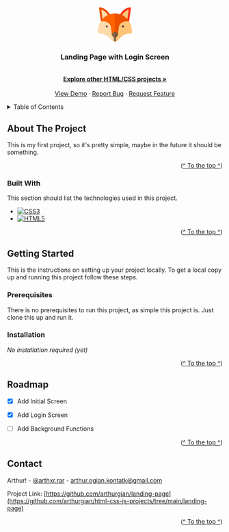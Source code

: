 <a name="readme-top"></a>
<!-- PROJECT LOGO -->
<br />
<div align="center">
  <a href="https://github.com/arthurgian/html-css-js-projects/blob/main/landing-page/images/fox.png">
    <img src="images/fox.png" alt="Logo" width="80" height="80">
  </a>

  <h3 align="center">Landing Page with Login Screen</h3>

  <p align="center">
    <br />
    <a href="https://github.com/arthurgian/html-css-js-projects"><strong>Explore other HTML/CSS projects »</strong></a>
    <br />
    <br />
    <a href="https://github.com/othneildrew/Best-README-Template">View Demo</a>
    ·
    <a href="https://github.com/othneildrew/Best-README-Template/issues">Report Bug</a>
    ·
    <a href="https://github.com/othneildrew/Best-README-Template/issues">Request Feature</a>
  </p>
</div>



<!-- TABLE OF CONTENTS -->
<details>
  <summary>Table of Contents</summary>
  <ol>
    <li>
      <a href="#about-the-project">About The Project</a>
      <ul>
        <li><a href="#built-with">Built With</a></li>
      </ul>
    </li>
    <li>
      <a href="#getting-started">Getting Started</a>
      <ul>
        <li><a href="#prerequisites">Prerequisites</a></li>
        <li><a href="#installation">Installation</a></li>
      </ul>
    </li>
    <li><a href="#roadmap">Roadmap</a></li>
    <li><a href="#contact">Contact</a></li>
    <li><a href="#acknowledgments">Acknowledgments</a></li>
  </ol>
</details>



<!-- ABOUT THE PROJECT -->
## About The Project

This is my first project, so it's pretty simple, maybe in the future it should be something.


<p align="right">(<a href="#readme-top">^ To the top ^</a>)</p>


<!-- BUILT WITH -->
### Built With

This section should list the technologies used in this project.

* [![CSS3][CSS3.io]][CSS3-url]
* [![HTML5][HTML5.io]][HTML5-url]


<p align="right">(<a href="#readme-top">^ To the top ^</a>)</p>

<!-- GETTING STARTED -->
## Getting Started

This is the instructions on setting up your project locally.
To get a local copy up and running this project follow these steps.

### Prerequisites

There is no prerequisites to run this project, as simple this project is. Just clone this up and run it.

### Installation

_No installation required (yet)_


<p align="right">(<a href="#readme-top">^ To the top ^</a>)</p>


<!-- ROADMAP -->
## Roadmap

- [x] Add Initial Screen
- [x] Add Login Screen
- [ ] Add Background Functions


<p align="right">(<a href="#readme-top">^ To the top ^</a>)</p>


<!-- CONTACT -->
## Contact

Arthur! - [@arthxr.rar](https://www.instagram.com/arthxr.rar/) - arthur.ogian.kontatk@gmail.com

Project Link: [https://github.com/arthurgian/landing-page](https://github.com/arthurgian/html-css-js-projects/tree/main/landing-page)

<p align="right">(<a href="#readme-top">^ To the top ^</a>)</p>

<!-- MARKDOWN LINKS & IMAGES -->
<!-- https://www.markdownguide.org/basic-syntax/#reference-style-links -->
[Next.js]: https://img.shields.io/badge/next.js-000000?style=for-the-badge&logo=nextdotjs&logoColor=white
[Next-url]: https://nextjs.org/
[React.js]: https://img.shields.io/badge/React-20232A?style=for-the-badge&logo=react&logoColor=61DAFB
[React-url]: https://reactjs.org/
[Vue.js]: https://img.shields.io/badge/Vue.js-35495E?style=for-the-badge&logo=vuedotjs&logoColor=4FC08D
[Vue-url]: https://vuejs.org/
[Angular.io]: https://img.shields.io/badge/Angular-DD0031?style=for-the-badge&logo=angular&logoColor=white
[Angular-url]: https://angular.io/
[Svelte.dev]: https://img.shields.io/badge/Svelte-4A4A55?style=for-the-badge&logo=svelte&logoColor=FF3E00
[Svelte-url]: https://svelte.dev/
[Laravel.com]: https://img.shields.io/badge/Laravel-FF2D20?style=for-the-badge&logo=laravel&logoColor=white
[Laravel-url]: https://laravel.com
[Bootstrap.com]: https://img.shields.io/badge/Bootstrap-563D7C?style=for-the-badge&logo=bootstrap&logoColor=white
[Bootstrap-url]: https://getbootstrap.com
[JQuery.com]: https://img.shields.io/badge/jQuery-0769AD?style=for-the-badge&logo=jquery&logoColor=white
[JQuery-url]: https://jquery.com
[CSS3.io]: https://img.shields.io/badge/CSS3-1572B6?style=for-the-badge&logo=css3&logoColor=white
[CSS3-url]: https://www.css3.com/
[HTML5.io]: https://img.shields.io/badge/HTML5-E34F26?style=for-the-badge&logo=html5&logoColor=white
[HTML5-url]: https://html5.org/


